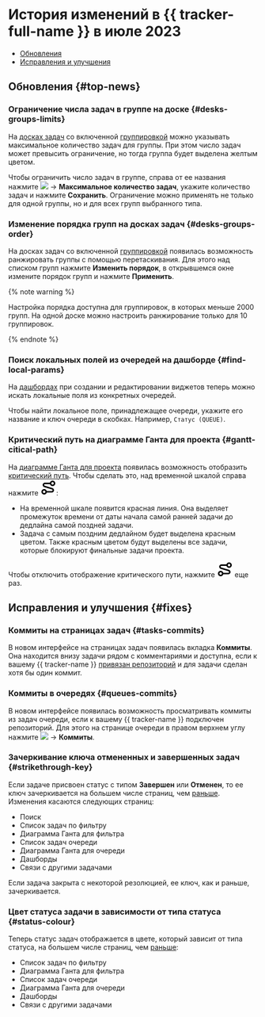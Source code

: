 # История изменений в {{ tracker-full-name }} в июле 2023

* [Обновления](#top-news)
* [Исправления и улучшения](#fixes)

## Обновления {#top-news}

### Ограничение числа задач в группе на доске {#desks-groups-limits}

На [досках задач](../manager/agile-new.md) со включенной [группировкой](../manager/agile-new-issues.md#group) можно указывать максимальное количество задач для группы. При этом число задач может превысить ограничение, но тогда группа будет выделена желтым цветом.

Чтобы ограничить число задач в группе, справа от ее названия нажмите ![](../../_assets/tracker/svg/actions.svg) → **Максимальное количество задач**, укажите количество задач и нажмите **Сохранить**. Ограничение можно применять не только для одной группы, но и для всех групп выбранного типа.

### Изменение порядка групп на досках задач {#desks-groups-order}

На досках задач со включенной [группировкой](../manager/agile-new-issues.md#group) появилась возможность ранжировать группы с помощью перетаскивания. Для этого над списком групп нажмите **Изменить порядок**, в открывшемся окне измените порядок групп и нажмите **Применить**.

{% note warning %}

Настройка порядка доступна для группировок, в которых меньше 2000 групп. На одной доске можно настроить ранжирование только для 10 группировок.

{% endnote %}

### Поиск локальных полей из очередей на дашборде {#find-local-params}

На [дашбордах](../user/dashboard.md) при создании и редактировании виджетов теперь можно искать локальные поля из конкретных очередей.

Чтобы найти локальное поле, принадлежащее очереди, укажите его название и ключ очереди в скобках. Например, `Статус (QUEUE)`.

### Критический путь на диаграмме Ганта для проекта {#gantt-citical-path}

На [диаграмме Ганта для проекта](../gantt/project.md) появилась возможность отобразить [критический путь](../gantt/project.md#critical-path). Чтобы сделать это, над временной шкалой справа нажмите ![](../../_assets/tracker/svg/gantt-critical-path.svg):

* На временной шкале появится красная линия. Она выделяет промежуток времени от даты начала самой ранней задачи до дедлайна самой поздней задачи.
* Задача с самым поздним дедлайном будет выделена красным цветом. Также красным цветом будут выделены все задачи, которые блокируют финальные задачи проекта.

Чтобы отключить отображение критического пути, нажмите ![](../../_assets/tracker/svg/gantt-critical-path.svg) еще раз.

## Исправления и улучшения {#fixes}

### Коммиты на страницах задач {#tasks-commits}

В новом интерфейсе на страницах задач появилась вкладка **Коммиты**. Она находится внизу задачи рядом с комментариями и доступна, если к вашему {{ tracker-name }} [привязан репозиторий](../user/add-repository.md) и для задачи сделан хотя бы один коммит.

### Коммиты в очередях {#queues-commits}

В новом интерфейсе появилась возможность просматривать коммиты из задач очереди, если к вашему {{ tracker-name }} подключен репозиторий. Для этого на странице очереди в правом верхнем углу нажмите ![](../../_assets/tracker/svg/actions.svg) → **Коммиты**.

### Зачеркивание ключа отмененных и завершенных задач {#strikethrough-key}

Если задаче присвоен статус с типом **Завершен** или **Отменен**, то ее ключ зачеркивается на большем числе страниц, чем [раньше](2306.md#strikethrough-key). Изменения касаются следующих страниц:

* Поиск
* Список задач по фильтру
* Диаграмма Ганта для фильтра
* Список задач очереди
* Диаграмма Ганта для очереди
* Дашборды
* Связи с другими задачами

Если задача закрыта с некоторой резолюцией, ее ключ, как и раньше, зачеркивается.

### Цвет статуса задачи в зависимости от типа статуса {#status-colour}

Теперь статус задач отображается в цвете, который зависит от типа статуса, на большем числе страниц, чем [раньше](2306.md#{#gantt-colour-status}):

* Список задач по фильтру
* Диаграмма Ганта для фильтра
* Список задач очереди
* Диаграмма Ганта для очереди
* Дашборды
* Связи с другими задачами